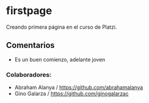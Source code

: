 # firstpage
Creando primera página en el curso de Platzi.

## Comentarios
- Es un buen comienzo, adelante joven

### Colaboradores:
- Abraham Alanya / https://github.com/abrahamalanya
- Gino Galarza / https://github.com/ginogalarzac
